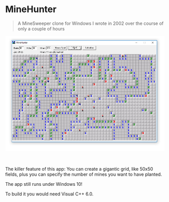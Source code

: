 # MineHunter

> A MineSweeper clone for Windows I wrote in 2002 over the course of only a couple of hours

![Screenshot](screenshot.png)

<br/>

The killer feature of this app: You can create a gigantic grid, like 50x50 fields, plus you can specify the number of mines you want to have planted.

The app still runs under Windows 10!

To build it you would need Visual C++ 6.0.